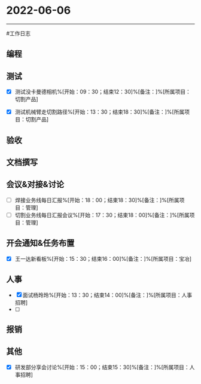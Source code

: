 # 2022-06-06 

---

#工作日志

## 编程



## 测试
- [x] 测试没卡曼德相机%[开始：09：30；结束12：30]%[备注：]%[所属项目：切割产品]
- [x] 测试机械臂走切割路径%[开始：13：30；结束18：30]%[备注：]%[所属项目：切割产品]


## 验收 



## 文档撰写 



## 会议&对接&讨论

- [ ] 焊接业务线每日汇报%[开始：18：00；结束18：30]%[备注：]%[所属项目：管理]
- [ ] 切割业务线每日汇报会议%[开始：17：30；结束18：00]%[备注：]%[所属项目：管理]

## 开会通知&任务布置
- [x] 王一达新看板%[开始：15：30；结束16：00]%[备注：]%[所属项目：宝冶]


## 人事
- [x] 面试杨玲玲%[开始：13：30；结束14：00]%[备注：]%[所属项目：人事招聘]
- [ ] 


## 报销



## 其他
- [x] 研发部分享会讨论%[开始：15：00；结束15：30]%[备注：]%[所属项目：人事招聘]


